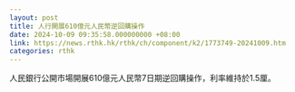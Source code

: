 ```yaml
---
layout: post
title: 人行開展610億元人民幣逆回購操作
date: 2024-10-09 09:35:58.000000000 +08:00
link: https://news.rthk.hk/rthk/ch/component/k2/1773749-20241009.htm
categories: rthk
---
```


人民銀行公開市場開展610億元人民幣7日期逆回購操作，利率維持於1.5厘。
